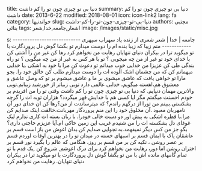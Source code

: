 title: دنیا بی تو چیزی چون تو را کم داشت
summary: دنیا بی تو چیزی چون تو را کم داشت
date: 2013-6-22
modified: 2018-08-01
icon:  icon-link2
lang: fa
category: خواندنیها
slug: دنیا-بی-تو-چیزی-چون-تو-را-کم-داشت
authors: مجتبی بنائی
tags: اشعار,جامعه,خدا,شعر
image: /images/static/misc.jpg

s: جامعه | خدا | شعر شعری از زنده یاد سهراب سپهری  ----------------------------------------  منم زیبا  که زیبا بنده ام را دوست میدارم  تو بگشا گوش دل پروردگارت با تو میگوید  ترا در بیکران دنیای تنهایان  رهایت من نخواهم کرد  رها کن غیر من را آشتی کن با خدای خود  تو غیر از من چه میجویی ؟  تو با هر کس به غیر از من چه میگویی ؟  تو راه بندگی طی کن عزیزا من خدایی خوب میدانم  تو دعوت کن مرا با خود به اشکی .یا خدایی میهمانم کن  که من چشمان اشک الوده ات را دوست میدارم  طلب کن خالق خود را. بجو مارا تو خواهی یافت  که عاشق میشوی بر ما و عاشق میشوم بر تو که  وصل عاشق و معشوق هم،اهسته میگویم، خدایی عالمی دارد  تویی زیباتر از خورشید زیبایم.تویی والاترین مهمان دنیایم.  که دنیا بی تو چیزی چون تو را کم داشت  وقتی تو را من افریدم بر خودم احسنت میگفتم  مگر ایا کسی هم با خدایش قهر میگردد؟  هزاران توبه ات را گرچه بشکستی.ببینم من تورا از درگهم راندم؟  که میترساندت از من؟رها کن ان خدای دور  آن نامهربان معبود .آن مخلوق خود را  این منم پروردگار مهربانت.خالقت.اینک صدایم کن مرا.با قطره اشکی  به پیش اور دو دست خالی خودرا. با زبان بسته ات کاری ندارم  لیک غوغای دل بشکسته ات را من شنیدم  غریب این زمین خاکی ام.آیا عزیزم حاجتی داری؟  بگو جز من کس دیگر نمیفهمد.به نجوایی صدایم کن.بدان اغوش من باز است  قسم بر عاشقان پاک با ایمان  قسم بر اسبهای خسته در میدان  تو را در بهترین اوقات اوردم  قسم بر عصر روشن ، تکیه کن بر من  قسم بر روز، هنگامی که عالم را بگیرد نور  قسم بر اختران روشن اما دور، رهایت من نخواهم کرد  برای درک اغوشم, شروع کن ,یک قدم با تو  تمام گامهای مانده اش با من  تو بگشا گوش دل پروردگارت با تو میگوید  ترا در بیکران دنیای تنهایان. رهایت من نخواهم کرد